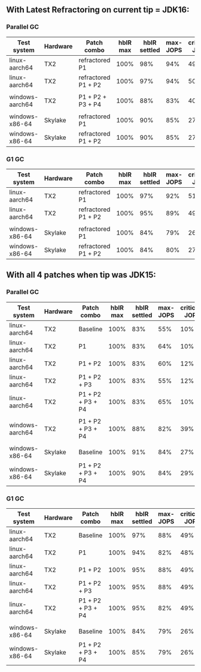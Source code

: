 ## With Latest Refractoring on current tip = JDK16:
### Parallel GC
|Test system  | Hardware | Patch combo| hbIR max | hbIR settled | max-JOPS  |  critical-JOPS|
|--|--|--|--|--|--|--|
| linux-aarch64  | TX2 | refractored P1  | 100% |	98%	| 94%	| 49% |  
| linux-aarch64  | TX2 | refractored P1 + P2 |  100% |	97%	| 94%	| 50%  |  
||||||||
| windows-aarch64  | TX2 | P1 + P2 + P3 + P4 |  100% |	88%	| 83%	| 40%  | 
||||||||
| windows-x86-64  | Skylake | refractored P1 |  100% |	90%	| 85%	| 27%  |  
| windows-x86-64  | Skylake | refractored P1 + P2 | 100% |	90%	| 85%	| 27% |

### G1 GC
|Test system  | Hardware | Patch combo| hbIR max | hbIR settled | max-JOPS  |  critical-JOPS|
|--|--|--|--|--|--|--|
| linux-aarch64  | TX2 | refractored P1  | 100% |	97%	| 92%	| 51% |  
| linux-aarch64  | TX2 | refractored P1 + P2 |  100% |	95%	| 89%	| 49%  |  
||||||||
| windows-x86-64  | Skylake | refractored P1 |  100% |	84%	| 79%	| 26%  |  
| windows-x86-64  | Skylake | refractored P1 + P2 | 100% |	84%	| 80%	| 27% |

## With all 4 patches when tip was JDK15:

### Parallel GC
|Test system  | Hardware | Patch combo| hbIR max | hbIR settled | max-JOPS  |  critical-JOPS|
|--|--|--|--|--|--|--|
| linux-aarch64  | TX2 | Baseline | 100% |	83%	| 55%	| 10% |
| linux-aarch64  | TX2 | P1 | 100% |	83%	| 64%	| 10% |  
| linux-aarch64  | TX2 | P1 + P2 |  100% |	83%	| 60%	| 12%  |  
| linux-aarch64  | TX2 | P1 + P2 + P3 |  100% |	83%	| 55%	| 12%  | 
| linux-aarch64  | TX2 | P1 + P2 + P3 + P4 |  100% |	83%	| 65%	| 10%  | 
||||||||
| windows-aarch64  | TX2 | P1 + P2 + P3 + P4 |  100% |	88%	| 82%	| 39%  | 
||||||||
| windows-x86-64  | Skylake | Baseline |  100% |	91%	| 84%	| 27%  |  
| windows-x86-64  | Skylake | P1 + P2 + P3 + P4 | 100% |	90%	| 84%	| 29% |

### G1 GC
|Test system  | Hardware | Patch combo| hbIR max | hbIR settled | max-JOPS  |  critical-JOPS|
|--|--|--|--|--|--|--|
| linux-aarch64  | TX2 | Baseline | 100% |	97%	| 88%	| 49% |
| linux-aarch64  | TX2 | P1 | 100% |	94%	| 82%	| 48% |  
| linux-aarch64  | TX2 | P1 + P2 |  100% |	95%	| 88%	| 49%  |  
| linux-aarch64  | TX2 | P1 + P2 + P3 |  100% |	95%	| 88%	| 49%  |
| linux-aarch64  | TX2 | P1 + P2 + P3 + P4|  100% |	95%	| 82%	| 49%  | 
||||||||
| windows-x86-64  | Skylake | Baseline |  100% |	84%	| 79%	| 26%  |  
| windows-x86-64  | Skylake | P1 + P2 + P3 + P4 | 100% |	85%	| 79%	| 26%  |

